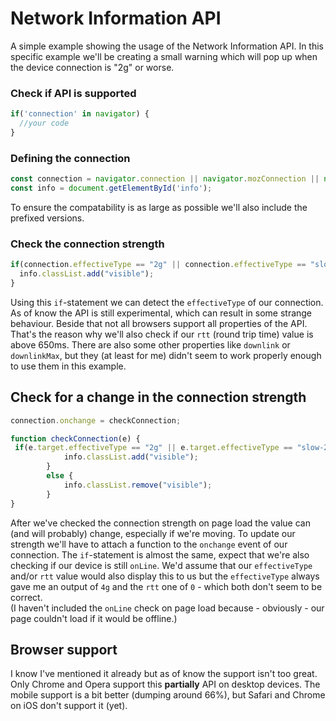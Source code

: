 # Network Information API
A simple example showing the usage of the Network Information API. In this specific example we'll be creating  a small warning which will pop up when the device connection is "2g" or worse.

### Check if API is supported
```javascript
if('connection' in navigator) {
  //your code
}
```

### Defining the connection
```javascript
const connection = navigator.connection || navigator.mozConnection || navigator.webkitConnection;
const info = document.getElementById('info');
```
To ensure the compatability is as large as possible we'll also include the prefixed versions.


### Check the connection strength
```javascript
if(connection.effectiveType == "2g" || connection.effectiveType == "slow-2g" || connection.rtt > 650) {
  info.classList.add("visible");
}
```
Using this `if`-statement we can detect the `effectiveType` of our connection. As of know the API is still experimental, which can result in some strange behaviour. Beside that not all browsers support all properties of the API. That's the reason why we'll also check if our `rtt` (round trip time) value is above 650ms.
There are also some other properties like `downlink` or `downlinkMax`, but they (at least for me) didn't seem to work properly enough to use them in this example.

## Check for a change in the connection strength
```javascript
connection.onchange = checkConnection;

function checkConnection(e) {
 if(e.target.effectiveType == "2g" || e.target.effectiveType == "slow-2g" || navigator.onLine == false || e.target.rtt > 650) { 
            info.classList.add("visible");
        }
        else {
            info.classList.remove("visible");
        } 
}
```
After we've checked the connection strength on page load the value can (and will probably) change, especially if we're moving. To update our strength we'll have to attach a function to the `onchange` event of our connection. The `if`-statement is almost the same, expect that we're also checking if our device is still `onLine`. We'd assume that our `effectiveType` and/or `rtt` value would also display this to us but the `effectiveType` always gave me an output of `4g` and the `rtt` one of `0` - which both don't seem to be correct.\
(I haven't included the `onLine` check on page load because - obviously - our page couldn't load if it would be offline.)

## Browser support
I know I've mentioned it already but as of know the support isn't too great. Only Chrome and Opera support this **partially** API on desktop devices. The mobile support is a bit better (dumping around 66%), but Safari and Chrome on iOS don't support it (yet).
